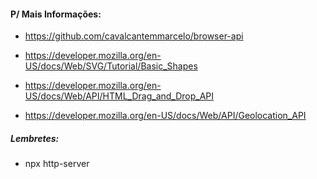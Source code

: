 #### P/ Mais Informações:
- https://github.com/cavalcantemmarcelo/browser-api   

- https://developer.mozilla.org/en-US/docs/Web/SVG/Tutorial/Basic_Shapes   

- https://developer.mozilla.org/en-US/docs/Web/API/HTML_Drag_and_Drop_API  

- https://developer.mozilla.org/en-US/docs/Web/API/Geolocation_API   


##### Lembretes:   
- npx http-server